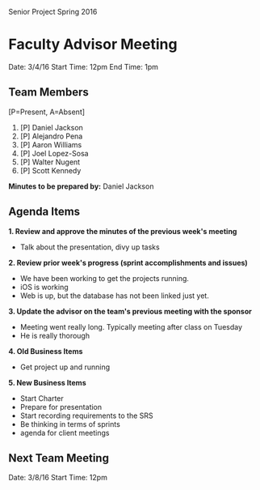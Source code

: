 Senior Project
Spring 2016

# Faculty Advisor Meeting

Date: 3/4/16
Start Time: 12pm
End Time: 1pm

## Team Members 

[P=Present, A=Absent]

1. [P] Daniel Jackson
2. [P] Alejandro Pena
3. [P] Aaron Williams
4. [P] Joel Lopez-Sosa
5. [P] Walter Nugent
6. [P] Scott Kennedy

**Minutes to be prepared by:** Daniel Jackson

## Agenda Items

**1. Review and approve the minutes of the previous week's meeting**

- Talk about the presentation, divy up tasks

**2. Review prior week's progress (sprint accomplishments and issues)**

- We have been working to get the projects running.
- iOS is working
- Web is up, but the database has not been linked just yet.

**3. Update the advisor on the team's previous meeting with the sponsor**

- Meeting went really long. Typically meeting after class on Tuesday
- He is really thorough

**4. Old Business Items**

- Get project up and running

**5. New Business Items**

- Start Charter
- Prepare for presentation
- Start recording requirements to the SRS
- Be thinking in terms of sprints
- agenda for client meetings

## Next Team Meeting 

Date: 3/8/16
Start Time: 12pm






